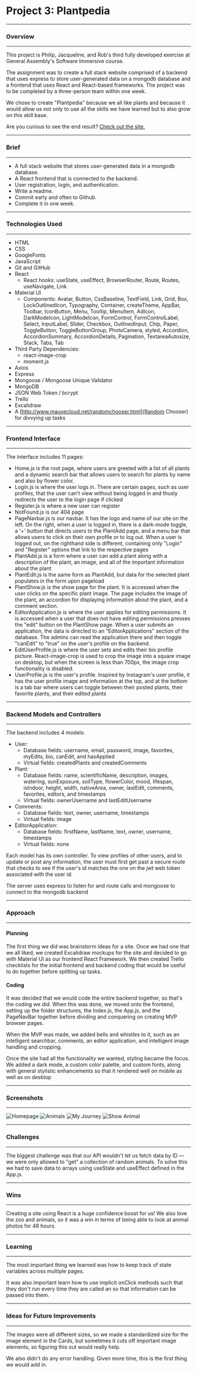 # Project 3: Plantpedia

---
### Overview
---
This project is Philip, Jacqueline, and Rob's third fully developed exercise at General Assembly's Software Immersive course.

The assignment was to create a full stack website comprised of a backend that uses express to store user-generated data on a mongodb database and a frontend that uses React and React-based frameworks. The project was to be completed by a three-person team within one week.

We chose to create "Plantpedia" because we all like plants and because it would allow us not only to use all the skills we have learned but to also grow on this skill base.  


Are you curious to see the end result? [Check out the site.](https://a-day-at-the-zoo.netlify.app/) 

---
### Brief
---
* A full stack website that stores user-generated data in a mongodb database.
* A React frontend that is connected to the backend.
* User registration, login, and authentication.
* Write a readme.
* Commit early and often to Github.
* Complete it in one week.

---
### Technologies Used
---
* HTML
* CSS
* GoogleFonts
* JavaScript
* Git and GitHub
* React
  - React hooks: useState, useEffect, BrowserRouter, Route, Routes, useNavigate, Link
* Material UI
  - Components: Avatar, Button, CssBaseline, TextField, Link, Grid, Box, LockOutlinedIcon, Typography, Container, createTheme, AppBar, Toolbar, IconButton, Menu, Tooltip, MenuItem, AdIcon, DarkModeIcon, LightModeIcon, FormControl, FormControlLabel, Select, InputLabel, Slider, Checkbox, OutlinedInput, Chip, Paper, ToggleButton, ToggleButtonGroup, PhotoCamera, styled, Accordion, AccordionSummary, AccordionDetails, Pagination, TextareaAutosize, Stack, Tabs, Tab
* Third Party Dependencies:
  - react-image-crop
  - moment.js
* Axios
* Express
* Mongoose / Mongoose Unique Validator
* MongoDB
* JSON Web Token / bcrypt
* Trello
* Excalidraw
* A [http://www.mauvecloud.net/randomchooser.html](Random Chooser) for divvying up tasks


---
### Frontend Interface
---
The interface includes 11 pages:
* Home.js is the root page, where users are greeted with a list of all plants and a dynamic search bar that allows users to search for plants by name and also by flower color.
* Login.js is where the user logs in. There are certain pages, such as user profiles, that the user can't view without being logged in and thusly redirects the user to the login page if clicked
* Register.js is where a new user can register
* NotFound.js is our 404 page
* PageNavbar.js is our navbar. It has the logo and name of our site on the left. On the right, when a user is logged in, there is a dark-mode toggle, a '+' button that directs users to the PlantAdd page, and a menu bar that allows users to click on their own profile or to log out. When a user is logged out, on the righthand side is different, containing only "Login" and "Register" options that link to the respective pages
* PlantAdd.js is a form where a user can add a plant along with a description of the plant, an image, and all of the important information about the plant
* PlantEdit.js is the same form as PlantAdd, but data for the selected plant populates in the form upon pageload
* PlantShow.js is the show page for the plant. It is accessed when the user clicks on the specific plant image. The page includes the image of the plant, an accordion for displaying information about the plant, and a comment section.
* EditorApplication.js is where the user applies for editing permissions. It is accessed when a user that does not have editing permissions presses the "edit" button on the PlantShow page. When a user submits an application, the data is directed to an "EditorApplications" section of the database. The admins can read the application there and then toggle "canEdit" to "true" on the user's profile on the backend.
* EditUserProfile.js is where the user sets and edits their bio profile picture. React-image-crop is used to crop the image into a square image on desktop, but when the screen is less than 700px, the image crop functionality is disabled.
* UserProfile.js is the user's profile. Inspired by Instagram's user profile, it has the user profile image and information at the top, and at the bottom is a tab bar where users can toggle between their posted plants, their favorite plants, and their edited plants

---
### Backend Models and Controllers
---
The backend includes 4 models:
* User: 
  - Database fields: username, email, password, image, favorites, myEdits, bio, canEdit, and hasApplied  
  - Virtual fields: createdPlants and createdComments
* Plant: 
  - Database fields: name, scientificName, description, images, watering, sunExposure, soilType, flowerColor, mood, lifespan, isIndoor, height, width, nativeArea, owner, lastEdit, comments, favorites, editors, and timestamps
  - Virtual fields: ownerUsername and lastEditUsername
* Comments:
  - Database fields: text, owner, username, timestamps
  - Virtual fields: image
* EditorApplication:
  - Database fields: firstName, lastName, text, owner, username, timestamps
  - Virtual fields: none

Each model has its own controller. To view profiles of other users, and to update or post any information, the user must first get past a secure route that checks to see if the user's id matches the one on the jwt web token associated with the user id.

The server uses express to listen for and route calls and mongoose to connect to the mongodb backend

---
### Approach
---


#### Planning
The first thing we did was brainstorm ideas for a site. Once we had one that we all liked, we created Excalidraw mockups for the site and decided to go with Material UI as our frontend React Framework. We then created Trello checklists for the initial frontend and backend coding that would be useful to do together before splitting up tasks.

#### Coding
It was decided that we would code the entire backend together, so that's the coding we did. When this was done, we moved onto the frontend, setting up the folder structures, the Index.js, the App.js, and the PageNavBar together before dividing and conquering on creating MVP browser pages.

When the MVP was made, we added bells and whistles to it, such as an intelligent searchbar, comments, an editor application, and intelligent image handling and cropping.

Once the site had all the functionality we wanted, styling became the focus. We added a dark mode, a custom color palette, and custom fonts, along with general stylistic enhancements so that it rendered well on mobile as well as on desktop


---
### Screenshots
---
![Homepage](/home-screen.png)
![Animals](/animals-index.png)
![My Journey](/my-journey.png)
![Show Animal](/animal-show.png)

---
### Challenges
---
The biggest challenge was that our API wouldn't let us fetch data by ID — we were only allowed to "get" a collection of random animals. To solve this we had to save data to arrays using useState and useEffect defined in the App.js.

---
### Wins
---
Creating a site using React is a huge confidence boost for us! We also love the zoo and animals, so it was a win in terms of being able to look at animal photos for 48 hours.

---
### Learning
---
The most important thing we learned was how to keep track of state variables across multiple pages.

It was also important learn how to use implicit onClick methods such that they don't run every time they are called an so that information can be passed into them.

---
### Ideas for Future Improvements
---
The images were all different sizes, so we made a standardized size for the image element in the Cards, but sometimes it cuts off important image elements, so figuring this out would really help.

We also didn't do any error handling. Given more time, this is the first thing we would add in.